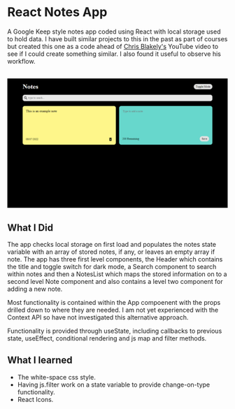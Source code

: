 # React Notes App

A Google Keep style notes app coded using React with local storage used to hold data. I have built similar projects to this in the past as part of courses but created this one as a code ahead of [Chris Blakely's](https://www.youtube.com/watch?v=8KB3DHI-QbM) YouTube video to see if I could create something similar. I also found it useful to observe his workflow.

<p align="centre">
    <img scr="./light-mode.png"/>
    <img src="dark-mode.png"/>
</p>

## What I Did
The app checks local storage on first load and populates the notes state variable with an array of stored notes, if any, or leaves an empty array if note. The app has three first level components, the Header which contains the title and toggle switch for dark mode, a Search component to search within notes and then a NotesList which maps the stored information on to a second level Note component and also contains a level two component for adding a new note.

Most functionality is contained within the App compoenent with the props drilled down to where they are needed. I am not yet experienced with the Context API so have not investigated this alternative approach.

Functionality is provided through useState, including callbacks to previous state, useEffect, conditional rendering and js map and filter methods.

## What I learned
* The white-space css style.
* Having js.filter work on a state variable to provide change-on-type functionality.
* React Icons.
